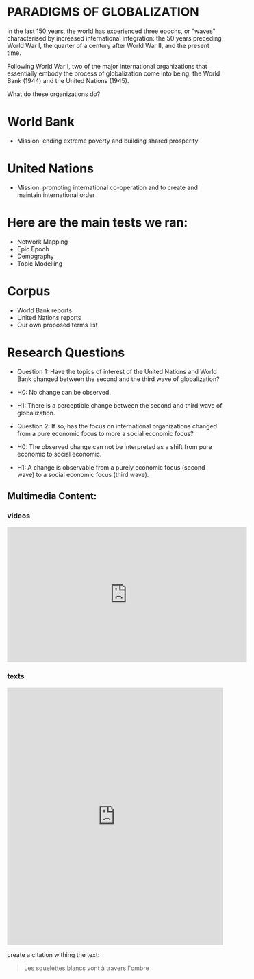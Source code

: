 # PARADIGMS OF GLOBALIZATION

In the last 150 years, the world has experienced three epochs, or "waves" characterised by increased international integration: the 50 years preceding World War I, the quarter of a century after World War II, and the present time.

Following World War I, two of the major international organizations that essentially embody the process of globalization come into being: the World Bank (1944) and the United Nations (1945). 

What do these organizations do? 

# World Bank
- Mission: ending extreme poverty and building shared prosperity

# United Nations 
- Mission: promoting international co-operation and to create and maintain international order


# Here are the main tests we ran:
- Network Mapping
- Epic Epoch
- Demography
- Topic Modelling


# Corpus 
- World Bank reports 
- United Nations reports 
- Our own proposed terms list


# Research Questions

- Question 1: Have the topics of interest of the United Nations and World Bank changed between the second and the third wave of globalization?
- H0: No change can be observed. 
- H1: There is a perceptible change between the second and third wave of globalization.

- Question 2: If so, has the focus on international organizations changed from a pure economic focus to more a social economic focus? 
- H0: The observed change can not be interpreted as a shift from pure economic to social economic. 
- H1: A change is observable from a purely economic focus (second wave) to a social economic focus (third wave).



## Multimedia Content:


###  videos


<iframe width="560" height="315" src="https://www.youtube.com/watch?v=K21VDmQo8VI" frameborder="0" allowfullscreen></iframe>

### texts


<iframe class="scribd_iframe_embed" src="https://www.scribd.com/embeds/341852935/content?start_page=1&view_mode=scroll&access_key=key-QBYckJevb4n2sVehoVJU&show_recommendations=true" data-auto-height="false" data-aspect-ratio="0.7068965517241379" scrolling="no" id="doc_93562" width="100%" height="600" frameborder="0"></iframe>


create a citation withing the text:

> Les squelettes blancs vont à travers l'ombre

